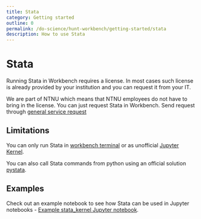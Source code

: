 ```yaml
---
title: Stata
category: Getting started
outline: 0
permalink: /do-science/hunt-workbench/getting-started/stata
description: How to use Stata
---
```


# Stata

<!-- 

- how does it work with Stata license
- why we only do stata in Jupyter notebooks
- point at official websites recommending pystata
- stata examples

-->

Running Stata in Workbench requires a license. In most cases such license is already provided by your institution and you can request it from your IT.

We are part of NTNU which means that NTNU employees do not have to bring in the license. You can just request Stata in Workbench. Send request through [general service request](/do-science/service-desk/#tingweek:~:text=data%20space%20subscription.-,%23,-General%20service%20request)

## Limitations

You can only run Stata in [workbench terminal](/do-science/hunt-workbench/faq#terminal) or as unofficial [Jupyter Kernel](https://kylebarron.dev/stata_kernel/).

You can also call Stata commands from python using an official solution [pystata](https://www.stata.com/python/pystata18/).

## Examples

Check out an example notebook to see how Stata can be used in Jupyter notebooks - [Example stata_kernel Jupyter notebook](https://nbviewer.org/github/kylebarron/stata_kernel/blob/master/examples/Example.ipynb).
